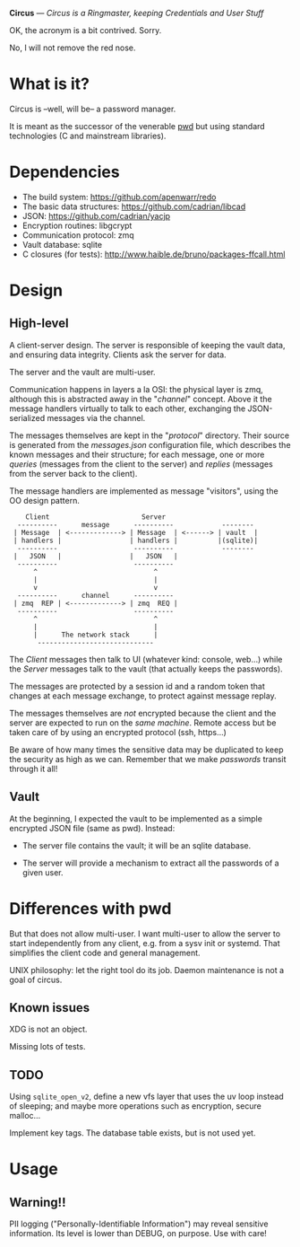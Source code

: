 **Circus** — *Circus is a Ringmaster, keeping Credentials and User Stuff*

OK, the acronym is a bit contrived. Sorry.

No, I will not remove the red nose.

# What is it?

Circus is –well, will be– a password manager.

It is meant as the successor of the venerable
[pwd](https://github.com/cadrian/pwd/) but using standard technologies
(C and mainstream libraries).

# Dependencies

* The build system: https://github.com/apenwarr/redo
* The basic data structures: https://github.com/cadrian/libcad
* JSON: https://github.com/cadrian/yacjp
* Encryption routines: libgcrypt
* Communication protocol: zmq
* Vault database: sqlite
* C closures (for tests): http://www.haible.de/bruno/packages-ffcall.html

# Design

## High-level

A client-server design. The server is responsible of keeping the vault
data, and ensuring data integrity. Clients ask the server for data.

The server and the vault are multi-user.

Communication happens in layers a la OSI: the physical layer is zmq,
although this is abstracted away in the "*channel*" concept.  Above it
the message handlers virtually to talk to each other, exchanging the
JSON-serialized messages via the channel.

The messages themselves are kept in the "*protocol*" directory. Their
source is generated from the *messages.json* configuration file, which
describes the known messages and their structure; for each message,
one or more *queries* (messages from the client to the server) and
*replies* (messages from the server back to the client).

The message handlers are implemented as message "visitors", using the
OO design pattern.

        Client                       Server
      ----------      message      ----------            --------
     | Message  | <-------------> | Message  | <------> | vault  |
     | handlers |                 | handlers |          |(sqlite)|
      ----------                   ----------            --------
     |   JSON   |                 |   JSON   |
      ----------                   ----------
          ^                             ^
          |                             |
          v                             v
      ----------      channel      ----------
     | zmq  REP | <-------------> | zmq  REQ |
      ----------                   ----------
          ^                             ^
          |                             |
          |      The network stack      |
           -----------------------------

The *Client* messages then talk to UI (whatever kind: console, web…)
while the *Server* messages talk to the vault (that actually keeps the
passwords).

The messages are protected by a session id and a random token that
changes at each message exchange, to protect against message
replay.

The messages themselves are *not* encrypted because the client and the
server are expected to run on the *same machine*. Remote access but be
taken care of by using an encrypted protocol (ssh, https…)

Be aware of how many times the sensitive data may be duplicated to
keep the security as high as we can. Remember that we make *passwords*
transit through it all!

## Vault

At the beginning, I expected the vault to be implemented as a simple
encrypted JSON file (same as pwd). Instead:

* The server file contains the vault; it will be an sqlite database.

* The server will provide a mechanism to extract all the passwords of
  a given user.

# Differences with pwd

But that does not allow multi-user. I want multi-user to allow the
server to start independently from any client, e.g. from a sysv init
or systemd. That simplifies the client code and general
management.

UNIX philosophy: let the right tool do its job. Daemon maintenance is
not a goal of circus.

## Known issues

XDG is not an object.

Missing lots of tests.

## TODO

Using `sqlite_open_v2`, define a new vfs layer that uses the uv loop
instead of sleeping; and maybe more operations such as encryption,
secure malloc…

Implement key tags. The database table exists, but is not used yet.

# Usage

## Warning!!

PII logging ("Personally-Identifiable Information") may reveal
sensitive information. Its level is lower than DEBUG, on purpose. Use
with care!
